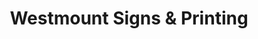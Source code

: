 ---
title: "Westmount Signs & Printing"
url: /waterloo/westmount-signs-and-printing/
shop: copyshop
---
